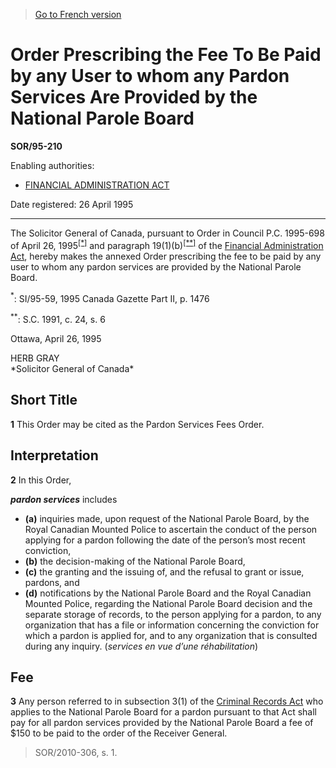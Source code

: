 > [Go to French version](/fr/Règlements/Décrets,%20ordonnances%20et%20règlements%20statutaires/95/210.md)

# Order Prescribing the Fee To Be Paid by any User to whom any Pardon Services Are Provided by the National Parole Board

**SOR/95-210**

Enabling authorities: 
- [FINANCIAL ADMINISTRATION ACT](/en/Acts/Revised%20Statutes%20of%20Canada/F/F-11.md)

Date registered: 26 April 1995

----------

The Solicitor General of Canada, pursuant to Order in Council P.C. 1995-698 of April 26, 1995<sup><a href='#fn_SOR-95-210_e_hq_5277'>[*]</a></sup> and paragraph 19(1)(b)<sup><a href='#fn_SOR-95-210_e_hq_5278'>[**]</a></sup> of the [Financial Administration Act](/en/Acts/Revised%20Statutes%20of%20Canada/F/F-11.md), hereby makes the annexed Order prescribing the fee to be paid by any user to whom any pardon services are provided by the National Parole Board.

<a name='fn_SOR-95-210_e_hq_5277'><sup>*</sup></a>: SI/95-59, 1995 Canada Gazette Part II, p. 1476<br />

<a name='fn_SOR-95-210_e_hq_5278'><sup>**</sup></a>: S.C. 1991, c. 24, s. 6<br />

Ottawa, April 26, 1995


<p>HERB GRAY<br />*Solicitor General of Canada*<br /></p>




## Short Title


**1** This Order may be cited as the Pardon Services Fees Order.




## Interpretation


**2** In this Order,

***pardon services*** includes
- **(a)** inquiries made, upon request of the National Parole Board, by the Royal Canadian Mounted Police to ascertain the conduct of the person applying for a pardon following the date of the person’s most recent conviction,
- **(b)** the decision-making of the National Parole Board,
- **(c)** the granting and the issuing of, and the refusal to grant or issue, pardons, and
- **(d)** notifications by the National Parole Board and the Royal Canadian Mounted Police, regarding the National Parole Board decision and the separate storage of records, to the person applying for a pardon, to any organization that has a file or information concerning the conviction for which a pardon is applied for, and to any organization that is consulted during any inquiry. (*services en vue d’une réhabilitation*)




## Fee


**3** Any person referred to in subsection 3(1) of the [Criminal Records Act](/en/Acts/Revised%20Statutes%20of%20Canada/C/C-47.md) who applies to the National Parole Board for a pardon pursuant to that Act shall pay for all pardon services provided by the National Parole Board a fee of $150 to be paid to the order of the Receiver General.
> SOR/2010-306, s. 1.



